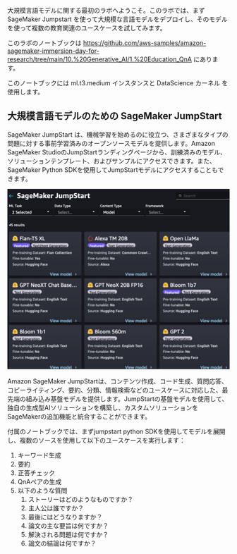 大規模言語モデルに関する最初のラボへようこそ。このラボでは、まず SageMaker Jumpstart を使って大規模な言語モデルをデプロイし、そのモデルを使って複数の教育関連のユースケースを試してみます。

このラボのノートブックは https://github.com/aws-samples/amazon-sagemaker-immersion-day-for-research/tree/main/10.%20Generative_AI/1.%20Education_QnA にあります。

このノートブックには ml.t3.medium インスタンスと DataScience カーネル を使用します。

## 大規模言語モデルのための SageMaker JumpStart
SageMaker JumpStart は、機械学習を始めるのに役立つ、さまざまなタイプの問題に対する事前学習済みのオープンソースモデルを提供します。Amazon SageMaker StudioのJumpStartランディングページから、訓練済みのモデル、ソリューションテンプレート、およびサンプルにアクセスできます。また、SageMaker Python SDKを使用してJumpStartモデルにアクセスすることもできます。

![SageMaker Jumpstart](./jumpstart.png)

Amazon SageMaker JumpStartは、コンテンツ作成、コード生成、質問応答、コピーライティング、要約、分類、情報検索などのユースケースに対応した、最先端の組み込み基盤モデルを提供します。JumpStartの基盤モデルを使用して、独自の生成型AIソリューションを構築し、カスタムソリューションをSageMakerの追加機能と統合することができます。

付属のノートブックでは、まずjumpstart python SDKを使用してモデルを展開し、複数のソースを使用して以下のユースケースを実行します：

1. キーワード生成
2. 要約 
3. 正答チェック
4. QnAペアの生成
5. 以下のような質問
   1. ストーリーはどのようなものですか？
   2. 主人公は誰ですか？
   3. 最後にはどうなりますか？
   4. 論文の主な要旨は何ですか？
   5. 解決される問題は何ですか？
   6. 論文の結論は何ですか？